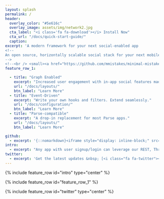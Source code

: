 ```yaml
---
layout: splash
permalink: /
header:
  overlay_color: "#5e616c"
  overlay_image: assets/img/network2.jpg
  cta_label: "<i class='fa fa-download'></i> Install Now"
  cta_url: "/docs/quick-start-guide/"
  caption:
excerpt: 'A modern framework for your next social-enabled app
<!--
An open source, horizontally scalable social stack for your next mobile or web app.
-->
<!--<br /> <small><a href="https://github.com/mmistakes/minimal-mistakes/releases/tag/3.4.8">Latest release v3.4.8</a></small>--><br /><br /> {::nomarkdown}<iframe style="display: inline-block;" src="https://ghbtns.com/github-btn.html?user=mmistakes&repo=minimal-mistakes&type=star&count=true&size=large" frameborder="0" scrolling="0" width="160px" height="30px"></iframe> <iframe style="display: inline-block;" src="https://ghbtns.com/github-btn.html?user=mmistakes&repo=minimal-mistakes&type=fork&count=true&size=large" frameborder="0" scrolling="0" width="158px" height="30px"></iframe>{:/nomarkdown}'
feature_row_1:

  - title: "Graph Enabled"
    excerpt: "Increased user engagement with in-app social features made easy."
    url: "/docs/layouts/"
    btn_label: "Learn More"
  - title: "Event-Driven"
    excerpt: "Write your own hooks and filters. Extend seamlessly."
    url: "/docs/configuration/"
    btn_label: "Learn More"
  - title: "Parse-compatible"
    excerpt: "A drop-in replacement for most Parse apps."
    url: "/docs/layouts/"
    btn_label: "Learn More"

github:
  - excerpt: '{::nomarkdown}<iframe style="display: inline-block;" src="https://ghbtns.com/github-btn.html?user=mmistakes&repo=minimal-mistakes&type=star&count=true&size=large" frameborder="0" scrolling="0" width="160px" height="30px"></iframe> <iframe style="display: inline-block;" src="https://ghbtns.com/github-btn.html?user=mmistakes&repo=minimal-mistakes&type=fork&count=true&size=large" frameborder="0" scrolling="0" width="158px" height="30px"></iframe>{:/nomarkdown}'
intro:
  - excerpt: "Any app with user signup/login can leverage our REST, Thrift APIs. It's like [Parse](https://parseplatform.github.io/), but actively developed/maintained and more powerful with social graph features."
twitter:
  - excerpt: 'Get the latest updates &nbsp; [<i class="fa fa-twitter"></i> @phonetworks](https://twitter.com/phonetworks){: .btn .btn--twitter}'
---
```


{% include feature_row id="intro" type="center" %}

{% include feature_row id="feature_row_1" %}

{% include feature_row id="twitter" type="center" %}
